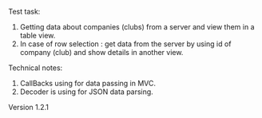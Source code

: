 Test task:
1. Getting data about companies (clubs) from a server and view them in a table view.
2. In case of row selection :  get data from the server by using id of company (club) and show details in another view.

Technical notes:
1. CallBacks using for data passing in MVC.
2. Decoder is using for JSON data parsing.

Version 1.2.1